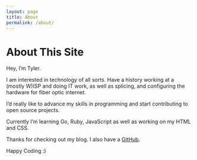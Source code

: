 ```yaml
---
layout: page 
title: About
permalink: /about/
---
```


<h1 class="pb-3">About This Site</h1>

<p> Hey, I’m Tyler. </p>
<p> I am interested in technology of all sorts. Have a history working at a (mostly W)ISP and doing IT work, as well as splicing, and configuring the hardware for fiber optic internet.  </p>
<p> I’d really like to advance my skills in programming and start contributing to open source projects.  </p>
<p> Currently I’m learning Go, Ruby, JavaScript as well as working on my HTML and CSS.  </p>
<p> Thanks for checking out my blog. I also have a <a class="randomcolor" href="https://github.com/unclassedpenguin" target="_blank">GitHub</a>. </p>
<p> Happy Coding :)  </p>
